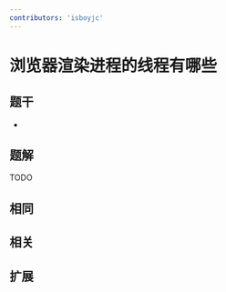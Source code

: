 ```yaml
---
contributors: 'isboyjc'
---
```


# 浏览器渲染进程的线程有哪些

## 题干

- 



## 题解

<!-- ::: details 点我查看题解 -->

  TODO

<!-- ::: -->



## 相同


## 相关


## 扩展

